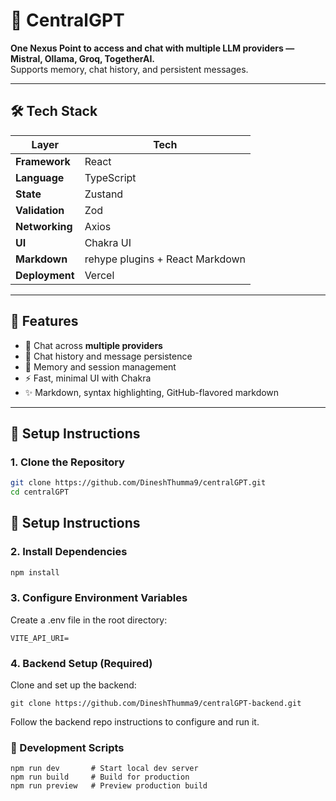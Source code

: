 # 🧠 CentralGPT

**One Nexus Point to access and chat with multiple LLM providers — Mistral, Ollama, Groq, TogetherAI.**  
Supports memory, chat history, and persistent messages.

---

## 🛠 Tech Stack

| Layer         | Tech                                 |
|---------------|--------------------------------------|
| **Framework** | React                                |
| **Language**  | TypeScript                           |
| **State**     | Zustand                              |
| **Validation**| Zod                                  |
| **Networking**| Axios                                |
| **UI**        | Chakra UI                            |
| **Markdown**  | rehype plugins + React Markdown      |
| **Deployment**| Vercel                               |

---

## 🚀 Features

- 🔁 Chat across **multiple providers**
- 💾 Chat history and message persistence
- 🧠 Memory and session management
- ⚡ Fast, minimal UI with Chakra
- ✨ Markdown, syntax highlighting, GitHub-flavored markdown

---

## 🧩 Setup Instructions

### 1. Clone the Repository

```bash
git clone https://github.com/DineshThumma9/centralGPT.git
cd centralGPT
```
## 🧩 Setup Instructions

### 2. Install Dependencies

```bash
npm install
```
### 3. Configure Environment Variables
Create a .env file in the root directory:
```
VITE_API_URI=
```

### 4. Backend Setup (Required)
Clone and set up the backend:
```
git clone https://github.com/DineshThumma9/centralGPT-backend.git
```
Follow the backend repo instructions to configure and run it.

### 🧪 Development Scripts
```
npm run dev       # Start local dev server
npm run build     # Build for production
npm run preview   # Preview production build
```
